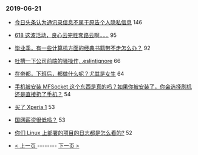 ### 2019-06-21 
- [今日头条认为通讯录信息不属于原告个人隐私信息](https://www.v2ex.com/t/576050) 146
- [618 这波活动，良心云完胜套路云啊……](https://www.v2ex.com/t/576053) 95
- [毕业季，有一些计算机方面的经典书籍带不走怎么办？](https://www.v2ex.com/t/576059) 92
- [吐槽一下公司前端的骚操作, .eslintignore](https://www.v2ex.com/t/576111) 66
- [在帝都，下班后，都做什么呢？尤其是女生](https://www.v2ex.com/t/576113) 64
- [手机被安装 MFSocket 这个东西是真的吗？如果你被安装了，你会选择刷机还是直接扔了手机？](https://www.v2ex.com/t/576052) 54
- [买了 Xperia 1](https://www.v2ex.com/t/576011) 53
- [国网薪资很低吗？](https://www.v2ex.com/t/576081) 53
- [你们 Linux 上部署的项目的日志都是怎么看的?](https://www.v2ex.com/t/576066) 52 

- [ < 上一页 ](https://github.com/able8/v2ex-hot-record/blob/master/2019-06-20.md) -------- [ 下一页 > ](https://github.com/able8/v2ex-hot-record/blob/master/2019-06-22.md)